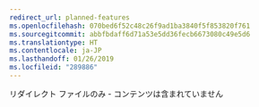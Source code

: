 ```yaml
---
redirect_url: planned-features
ms.openlocfilehash: 070bed6f52c48c26f9ad1ba3840f5f853820f761
ms.sourcegitcommit: abbfbdaff6d71a53e5dd36fecb6673080c49e5d6
ms.translationtype: HT
ms.contentlocale: ja-JP
ms.lasthandoff: 01/26/2019
ms.locfileid: "289886"
---
```

リダイレクト ファイルのみ - コンテンツは含まれていません